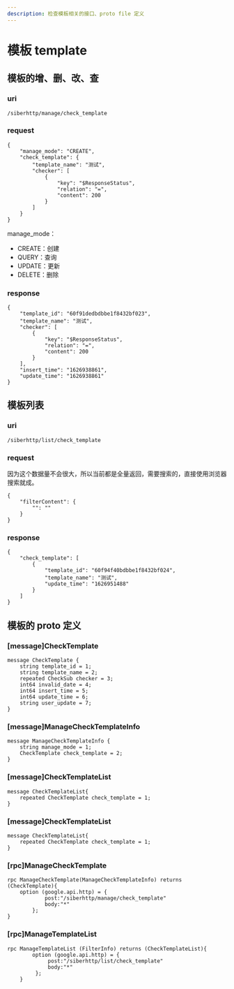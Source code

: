 ```yaml
---
description: 检查模板相关的接口、proto file 定义
---
```


# 模板 template

## 模板的增、删、改、查

### uri

```text
/siberhttp/manage/check_template
```

### request

```text
{
    "manage_mode": "CREATE",
    "check_template": {
        "template_name": "测试",
        "checker": [
            {
                "key": "$ResponseStatus",
                "relation": "=",
                "content": 200
            }
        ]
    }
}
```

manage\_mode：

* CREATE：创建
* QUERY：查询
* UPDATE：更新
* DELETE：删除

### response

```text
{
    "template_id": "60f91dedbdbbe1f8432bf023",
    "template_name": "测试",
    "checker": [
        {
            "key": "$ResponseStatus",
            "relation": "=",
            "content": 200
        }
    ],
    "insert_time": "1626938861",
    "update_time": "1626938861"
}
```

## 模板列表

### uri

```text
/siberhttp/list/check_template
```

### request

因为这个数据量不会很大，所以当前都是全量返回，需要搜索的，直接使用浏览器搜索就成。

```text
{
    "filterContent": {
        "": ""
    }
}
```

### response

```text
{
    "check_template": [
        {
            "template_id": "60f94f40bdbbe1f8432bf024",
            "template_name": "测试",
            "update_time": "1626951488"
        }
    ]
}
```

## 模板的 proto 定义

### \[message\]CheckTemplate

```text
message CheckTemplate {
    string template_id = 1;
    string template_name = 2;
    repeated CheckSub checker = 3;
    int64 invalid_date = 4;
    int64 insert_time = 5;
    int64 update_time = 6;
    string user_update = 7;
}
```

### \[message\]ManageCheckTemplateInfo

```text
message ManageCheckTemplateInfo {
    string manage_mode = 1;
    CheckTemplate check_template = 2;
}
```

### \[message\]CheckTemplateList

```text
message CheckTemplateList{
    repeated CheckTemplate check_template = 1;
}
```

### \[message\]CheckTemplateList

```text
message CheckTemplateList{
    repeated CheckTemplate check_template = 1;
}
```

### \[rpc\]ManageCheckTemplate

```text
rpc ManageCheckTemplate(ManageCheckTemplateInfo) returns (CheckTemplate){
    option (google.api.http) = {
            post:"/siberhttp/manage/check_template"
            body:"*"
        };
}
```

### \[rpc\]ManageTemplateList

```text
rpc ManageTemplateList (FilterInfo) returns (CheckTemplateList){
        option (google.api.http) = {
             post:"/siberhttp/list/check_template"
             body:"*"
         };
    }
```

